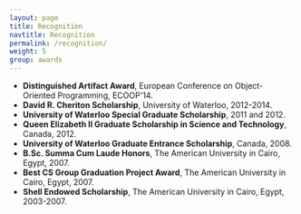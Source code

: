 ```yaml
---
layout: page
title: Recognition
navtitle: Recognition
permalink: /recognition/
weight: 5
group: awards
---
```


* **Distinguished Artifact Award**, European Conference on Object-Oriented Programming, ECOOP'14.
* **David R. Cheriton Scholarship**, University of Waterloo, 2012-2014.
* **University of Waterloo Special Graduate Scholarship**, 2011 and 2012.
* **Queen Elizabeth II Graduate Scholarship in Science and Technology**, Canada, 2012.
* **University of Waterloo Graduate Entrance Scholarship**, Canada, 2008.
* **B.Sc. Summa Cum Laude Honors**, The American University in Cairo, Egypt, 2007.
* **Best CS Group Graduation Project Award**, The American University in Cairo, Egypt, 2007.
* **Shell Endowed Scholarship**, The American University in Cairo, Egypt, 2003-2007.